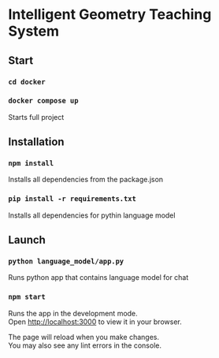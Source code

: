 # Intelligent Geometry Teaching System

## Start

### `cd docker`
### `docker compose up`

Starts full project

## Installation

### `npm install`

Installs all dependencies from the package.json

### `pip install -r requirements.txt`

Installs all dependencies for pythin language model

## Launch

### `python language_model/app.py`

Runs python app that contains language model for chat

### `npm start`

Runs the app in the development mode.\
Open [http://localhost:3000](http://localhost:3000) to view it in your browser.

The page will reload when you make changes.\
You may also see any lint errors in the console.

